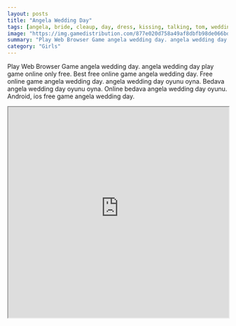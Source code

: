 ```yaml
---
layout: posts
title: "Angela Wedding Day"
tags: [angela, bride, cleaup, day, dress, kissing, talking, tom, wedding, free, online, games, oyna, game, free, games, play, play, games]
image: "https://img.gamedistribution.com/877e020d758a49af8dbfb98de066bdb6.jpg"
summary: "Play Web Browser Game angela wedding day. angela wedding day play game online only free. Best free online game angela wedding day. Free online game angela wedding day. angela wedding day oyunu oyna. Bedava angela wedding day oyunu oyna. Online bedava angela wedding day oyunu. Android, ios free game angela wedding day."
category: "Girls"
---
```


Play Web Browser Game angela wedding day. angela wedding day play game online only free. Best free online game angela wedding day. Free online game angela wedding day. angela wedding day oyunu oyna. Bedava angela wedding day oyunu oyna. Online bedava angela wedding day oyunu. Android, ios free game angela wedding day.

<iframe width="100%" height="480px;" src="https://flash.gamedistribution.com?game=877e020d758a49af8dbfb98de066bdb6"></iframe>